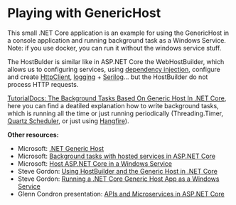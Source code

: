 # Playing with GenericHost

This small .NET Core application is an example for using the GenericHost in a console application and running background task as a Windows Service.
Note: if you use docker, you can run it without the windows service stuff.

The HostBulder is similar like in ASP.NET Core the WebHostBuilder, which allows us to configuring services, using [dependency injection](https://docs.microsoft.com/en-ie/aspnet/core/fundamentals/dependency-injection?view=aspnetcore-2.2 "dependency injection"), configure and create [HttpClient](https://docs.microsoft.com/en-ie/aspnet/core/fundamentals/http-requests?view=aspnetcore-2.2 "HttpClient"), [logging](https://docs.microsoft.com/en-ie/aspnet/core/fundamentals/logging/?view=aspnetcore-2.2 "logging") + [Serilog](https://github.com/serilog/serilog-extensions-hosting "Serilog")... but the HostBuilder do not process HTTP requests.

[TutorialDocs: The Background Tasks Based On Generic Host In .NET Core](https://www.tutorialdocs.com/article/dotnet-generic-host.html "TutorialDocs: The Background Tasks Based On Generic Host In .NET Core"), here you can find a deatiled explanation how to write background tasks, which is running all the time or just running periodically (Threading.Timer, [Quartz Scheduler](https://www.quartz-scheduler.net/ "Quartz Scheduler"), or just using [Hangfire](https://www.hangfire.io "Hangfire")).

**Other resources:**
- Microsoft: [.NET Generic Host](https://docs.microsoft.com/en-ie/aspnet/core/fundamentals/host/generic-host?view=aspnetcore-2.2 ".NET Generic Host")
- Microsoft: [Background tasks with hosted services in ASP.NET Core](https://docs.microsoft.com/en-ie/aspnet/core/fundamentals/host/hosted-services?view=aspnetcore-2.2 "Background tasks with hosted services in ASP.NET Core")
- Microsoft: [Host ASP.NET Core in a Windows Service](https://docs.microsoft.com/en-us/aspnet/core/host-and-deploy/windows-service?view=aspnetcore-2.2 "Microsoft: Host ASP.NET Core in a Windows Service")
- Steve Gordon: [Using HostBuilder and the Generic Host in .NET Core](https://www.stevejgordon.co.uk/using-generic-host-in-dotnet-core-console-based-microservices "Using HostBuilder and the Generic Host in .NET Core")
- Steve Gordon: [Running a .NET Core Generic Host App as a Windows Service](https://www.stevejgordon.co.uk/running-net-core-generic-host-applications-as-a-windows-service "Running a .NET Core Generic Host App as a Windows Service")
- Glenn Condron presentation: [APIs and Microservices in ASP.NET Core](https://youtu.be/dUdGcogYkss?t=1404 "APIs and Microservices in ASP.NET Core Today and Tomorrow")
